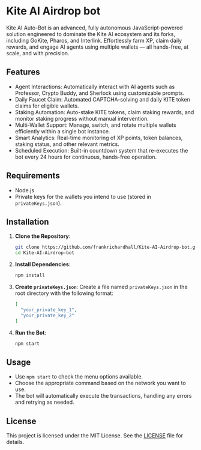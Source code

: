 # Kite AI Airdrop bot
Kite AI Auto-Bot is an advanced, fully autonomous JavaScript-powered solution engineered to dominate the Kite AI ecosystem and its forks, including GoKite, Pharos, and Interlink. Effortlessly farm XP, claim daily rewards, and engage AI agents using multiple wallets — all hands-free, at scale, and with precision.

## Features
- Agent Interactions: Automatically interact with AI agents such as Professor, Crypto Buddy, and Sherlock using customizable prompts.
- Daily Faucet Claim: Automated CAPTCHA-solving and daily KITE token claims for eligible wallets.
- Staking Automation: Auto-stake KITE tokens, claim staking rewards, and monitor staking progress without manual intervention.
- Multi-Wallet Support: Manage, switch, and rotate multiple wallets efficiently within a single bot instance.
- Smart Analytics: Real-time monitoring of XP points, token balances, staking status, and other relevant metrics.
- Scheduled Execution: Built-in countdown system that re-executes the bot every 24 hours for continuous, hands-free operation.

## Requirements

- Node.js
- Private keys for the wallets you intend to use (stored in `privateKeys.json`).

## Installation

1. **Clone the Repository**:

   ```bash
   git clone https://github.com/frankrichardhall/Kite-AI-Airdrop-bot.git
   cd Kite-AI-Airdrop-bot
   ```

2. **Install Dependencies**:

   ```bash
   npm install
   ```

3. **Create `privateKeys.json`**:
   Create a file named `privateKeys.json` in the root directory with the following format:

   ```json
   [
     "your_private_key_1",
     "your_private_key_2"
   ]
   ```

4. **Run the Bot**:

   ```bash
   npm start
   ```

## Usage

- Use `npm start` to check the menu options available.
- Choose the appropriate command based on the network you want to use.
- The bot will automatically execute the transactions, handling any errors and retrying as needed.

## License

This project is licensed under the MIT License. See the [LICENSE](LICENSE) file for details.
 
 
 
 
 
 